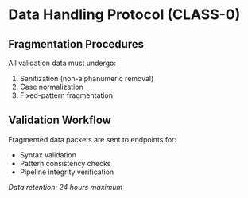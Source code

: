 # Data Handling Protocol (CLASS-0)

## Fragmentation Procedures
All validation data must undergo:
1. Sanitization (non-alphanumeric removal)
2. Case normalization
3. Fixed-pattern fragmentation

## Validation Workflow
Fragmented data packets are sent to endpoints for:
- Syntax validation
- Pattern consistency checks
- Pipeline integrity verification

*Data retention: 24 hours maximum*
